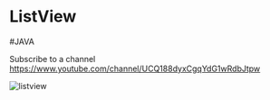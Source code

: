 # ListView
#JAVA


Subscribe to a channel
https://www.youtube.com/channel/UCQ188dyxCgqYdG1wRdbJtpw


![listview](https://user-images.githubusercontent.com/71060268/93666141-40a95180-fa99-11ea-9c04-84b7ed7d3569.png)
